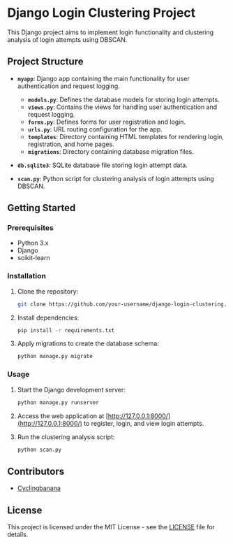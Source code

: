 # Django Login Clustering Project

This Django project aims to implement login functionality and clustering analysis of login attempts using DBSCAN.

## Project Structure

- **`myapp`**: Django app containing the main functionality for user authentication and request logging.
  - **`models.py`**: Defines the database models for storing login attempts.
  - **`views.py`**: Contains the views for handling user authentication and request logging.
  - **`forms.py`**: Defines forms for user registration and login.
  - **`urls.py`**: URL routing configuration for the app.
  - **`templates`**: Directory containing HTML templates for rendering login, registration, and home pages.
  - **`migrations`**: Directory containing database migration files.

- **`db.sqlite3`**: SQLite database file storing login attempt data.

- **`scan.py`**: Python script for clustering analysis of login attempts using DBSCAN.

## Getting Started

### Prerequisites

- Python 3.x
- Django
- scikit-learn

### Installation

1. Clone the repository:

    ```bash
    git clone https://github.com/your-username/django-login-clustering.git
    ```

2. Install dependencies:

    ```bash
    pip install -r requirements.txt
    ```

3. Apply migrations to create the database schema:

    ```bash
    python manage.py migrate
    ```

### Usage

1. Start the Django development server:

    ```bash
    python manage.py runserver
    ```

2. Access the web application at [http://127.0.0.1:8000/](http://127.0.0.1:8000/) to register, login, and view login attempts.

3. Run the clustering analysis script:

    ```bash
    python scan.py
    ```

## Contributors

- [Cyclingbanana](https://github.com/Cyclingbanana)

## License

This project is licensed under the MIT License - see the [LICENSE](LICENSE) file for details.

